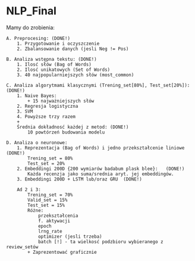 # NLP_Final

Mamy do zrobienia:

    A. Preprocesing: (DONE!)
        1. Przygotowanie i oczyszczenie
        2. Zbalansowanie danych (jesli Neg != Pos)
    
    B. Analiza wstępna tekstu: (DONE!)
        1. Ilosć słów (Bag of Words)
        2. Ilosć unikatowych (Set of Words)
        3. 40 najpopularniejszych słów (most_common)
    
    C. Analiza algorytmami klasycznymi (Trening_set[80%], Test_set[20%]): (DONE!)
        1. Naive Bayes:
            + 15 najważniejszych słów
        2. Regresja logistyczna
        3. SVM
        4. Powyższe trzy razem
        +
        Średnia dokładnosć każdej z metod: (DONE!)
            10 powtórzeń budowania modelu
    
    D. Analiza o neuronowe:
        1. Reprezentacja (Bag of Words) i jedno przekształcenie liniowe	(DONE!)
            Trening_set = 80%
            Test_set = 20%
        2. Embeddingi 200D {200 wymiarów badabum plask blee}:	(DONE!)
            Każda recenzja jako suma/srednia aryt. jej embeddingów.
        3. Embeddingi 200D + LSTM lub/oraz GRU	(DONE!)
        
        Ad 2 i 3:
            Trening_set = 70%
            Valid_set = 15%
            Test_set = 15%
            Różne:
                przekształcenia
                f. aktywacji
                epoch
                lrng_rate
                optimizer (jesli trzeba)
                batch [!] - ta wielkosć podzbioru wybieranego z review_setów
            + Zaprezentować graficznie
